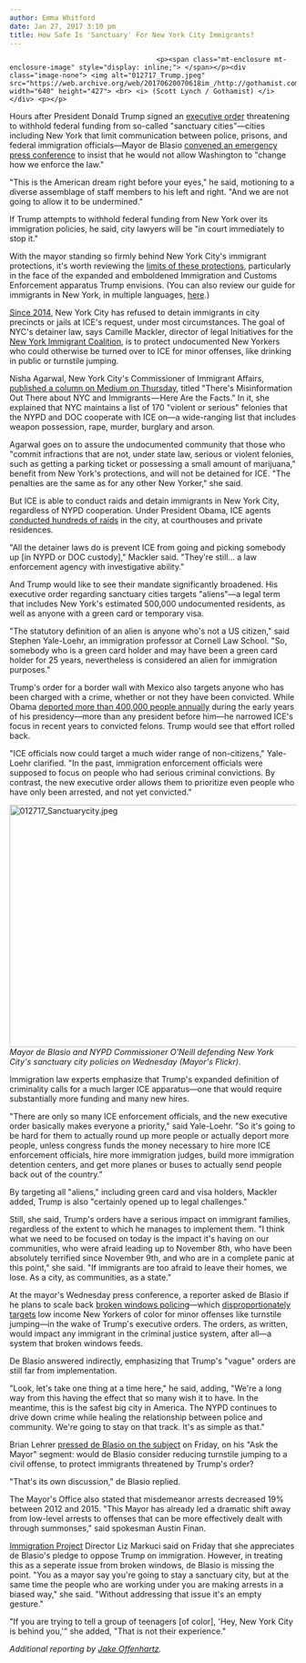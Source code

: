 ```yaml
---
author: Emma Whitford
date: Jan 27, 2017 3:10 pm
title: How Safe Is 'Sanctuary' For New York City Immigrants?
---
```


	
										<p><span class="mt-enclosure mt-enclosure-image" style="display: inline;"> </span></p><div class="image-none"> <img alt="012717_Trump.jpeg" src="https://web.archive.org/web/20170620070618im_/http://gothamist.com/attachments/nyc_ewhitford/012717_Trump.jpeg" width="640" height="427"> <br> <i> (Scott Lynch / Gothamist) </i></div> <p></p>

<p>Hours after President Donald Trump signed an <a href="https://web.archive.org/web/20170620070618/http://gothamist.com/2017/01/25/trump_sanctuary_cities.php">executive order</a> threatening to withhold federal funding from so-called &quot;sanctuary cities&quot;&#x2014;cities including New York that limit communication between police, prisons, and federal immigration officials&#x2014;Mayor de Blasio <a href="https://web.archive.org/web/20170620070618/http://gothamist.com/2017/01/25/de_blasio_trump_immigrants.php">convened an emergency press conference</a> to insist that he would not allow Washington to &quot;change how we enforce the law.&quot; </p>

<p>&quot;This is the American dream right before your eyes,&quot; he said, motioning to a diverse assemblage of staff members to his left and right. &quot;And we are not going to allow it to be undermined.&quot; </p>

<p>If Trump attempts to withhold federal funding from New York over its immigration policies, he said, city lawyers will be &quot;in court immediately to stop it.&quot; </p>

<p>With the mayor standing so firmly behind New York City&apos;s immigrant protections, it&apos;s worth reviewing the <a href="https://web.archive.org/web/20170620070618/http://gothamist.com/2016/11/15/trump_immigration_promises.php">limits of these protections</a>, particularly in the face of the expanded and emboldened Immigration and Customs Enforcement apparatus Trump envisions. (You can also review our guide for immigrants in New York, in multiple languages, <a href="https://web.archive.org/web/20170620070618/http://gothamist.com/2017/01/12/immigrants_know_your_rights.php">here</a>.)  </p>

<p><a href="https://web.archive.org/web/20170620070618/http://www1.nyc.gov/office-of-the-mayor/news/520-14/mayor-bill-de-blasio-signs-law-bills-dramatically-reduce-new-york-city-s-cooperation-with#/0">Since 2014</a>, New York City has refused to detain immigrants in city precincts or jails at ICE&apos;s request, under most circumstances. The goal of NYC&apos;s detainer law, says Camille Mackler, director of legal Initiatives for the <a href="https://web.archive.org/web/20170620070618/http://www.thenyic.org/">New York Immigrant Coalition</a>, is to protect undocumented New Yorkers who could otherwise be turned over to ICE for minor offenses, like drinking in public or turnstile jumping. </p>

<p>Nisha Agarwal, New York City&apos;s Commissioner of Immigrant Affairs, <a href="https://web.archive.org/web/20170620070618/https://medium.com/@NishaAgarwal/theres-misinformation-out-there-about-nyc-and-immigrants-here-are-the-facts-990f679955#.jhr5cq9e3">published a column on Medium on Thursday</a>, titled &quot;There&apos;s Misinformation Out There about NYC and Immigrants&#x200A;&#x2014;&#x200A;Here Are the Facts.&quot; In it, she explained that NYC maintains a list of 170 &quot;violent or serious&quot; felonies that the NYPD and DOC cooperate with ICE on&#x2014;a wide-ranging list that includes weapon possession, rape, murder, burglary and arson. </p>

<p>Agarwal goes on to assure the undocumented community that those who &quot;commit infractions that are not, under state law, serious or violent felonies, such as getting a parking ticket or possessing a small amount of marijuana,&quot; benefit from New York&apos;s protections, and will not be detained for ICE. &quot;The penalties are the same as for any other New Yorker,&quot; she said. </p>

<p>But ICE is able to conduct raids and detain immigrants in New York City, regardless of NYPD cooperation. Under President Obama, ICE agents <a href="https://web.archive.org/web/20170620070618/http://www.vice.com/read/why-are-the-feds-stalking-immigrants-at-courthouses-in-new-york">conducted hundreds of raids</a> in the city, at courthouses and private residences. </p>

<p>&quot;All the detainer laws do is prevent ICE from going and picking somebody up [in NYPD or DOC custody],&quot; Mackler said. &quot;They&apos;re still... a law enforcement agency with investigative ability.&quot; </p>

<p>And Trump would like to see their mandate significantly broadened. His executive order regarding sanctuary cities targets &quot;aliens&quot;&#x2014;a legal term that includes New York&apos;s estimated 500,000 undocumented residents, as well as anyone with a green card or temporary visa. </p>

<p>&quot;The statutory definition of an alien is anyone who&apos;s not a US citizen,&quot; said Stephen Yale-Loehr, an immigration professor at Cornell Law School. &quot;So, somebody who is a green card holder and may have been a green card holder for 25 years, nevertheless is considered an alien for immigration purposes.&quot; </p>

<p>Trump&apos;s order for a border wall with Mexico also targets anyone who has been charged with a crime, whether or not they have been convicted. While Obama <a href="https://web.archive.org/web/20170620070618/http://blogs.reuters.com/data-dive/2015/02/25/tracking-obamas-deportation-numbers/">deported more than 400,000 people annually</a> during the early years of his presidency&#x2014;more than any president before him&#x2014;he narrowed ICE&apos;s focus in recent years to convicted felons. Trump would see that effort rolled back. </p>

<p>&quot;ICE officials now could target a much wider range of non-citizens,&quot; Yale-Loehr clarified. &quot;In the past, immigration enforcement officials were supposed to focus on people who had serious criminal convictions. By contrast, the new executive order allows them to prioritize even people who have only been arrested, and not yet convicted.&quot; </p>

<p><span class="mt-enclosure mt-enclosure-image" style="display: inline;"> </span></p><div class="image-none"> <img alt="012717_Sanctuarycity.jpeg" src="https://web.archive.org/web/20170620070618im_/http://gothamist.com/attachments/nyc_ewhitford/012717_Sanctuarycity.jpeg" width="640" height="426"> <br> <i> Mayor de Blasio and NYPD Commissioner O&apos;Neill defending New York City&apos;s sanctuary city policies on Wednesday (Mayor&apos;s Flickr). </i></div> <p></p>

<p>Immigration law experts emphasize that Trump&apos;s expanded definition of criminality calls for a much larger ICE apparatus&#x2014;one that would require substantially more funding and many new hires. </p>

<p>&quot;There are only so many ICE enforcement officials, and the new executive order basically makes everyone a priority,&quot; said Yale-Loehr. &quot;So it&apos;s going to be hard for them to actually round up more people or actually deport more people, unless congress funds the money necessary to hire more ICE enforcement officials, hire more immigration judges, build more immigration detention centers, and get more planes or buses to actually send people back out of the country.&quot; </p>

<p>By targeting all &quot;aliens,&quot; including green card and visa holders, Mackler added, Trump is also &quot;certainly opened up to legal challenges.&quot; </p>

<p>Still, she said, Trump&apos;s orders have a serious impact on immigrant families, regardless of the extent to which he manages to implement them. &quot;I think what we need to be focused on today is the impact it&apos;s having on our communities, who were afraid leading up to November 8th, who have been absolutely terrified since November 9th, and who are in a complete panic at this point,&quot; she said. &quot;If immigrants are too afraid to leave their homes, we lose. As a city, as communities, as a state.&quot; </p>

<p>At the mayor&apos;s Wednesday press conference, a reporter asked de Blasio if he plans to scale back <a href="https://web.archive.org/web/20170620070618/http://gothamist.com/2016/06/22/broken_windows_stats.php">broken windows policing</a>&#x2014;which <a href="https://web.archive.org/web/20170620070618/http://gothamist.com/2016/08/01/broken_windows_still_racist.php">disproportionately targets</a> low income New Yorkers of color for minor offenses like turnstile jumping&#x2014;in the wake of Trump&apos;s executive orders. The orders, as written, would impact any immigrant in the criminal justice system, after all&#x2014;a system that broken windows feeds. </p>

<p>De Blasio answered indirectly, emphasizing that Trump&apos;s &quot;vague&quot; orders are still far from implementation. </p>

<p>&quot;Look, let&apos;s take one thing at a time here,&quot; he said, adding, &quot;We&apos;re a long way from this having the effect that so many wish it to have. In the meantime, this is the safest big city in America. The NYPD continues to drive down crime while healing the relationship between police and community. We&apos;re going to stay on that track. It&apos;s as simple as that.&quot;   </p>

<p>Brian Lehrer <a href="https://web.archive.org/web/20170620070618/http://www.wnyc.org/story/askthemayor-staten-island-edition/">pressed de Blasio on the subject</a> on Friday, on his &quot;Ask the Mayor&quot; segment: would de Blasio consider reducing turnstile jumping to a civil offense, to protect immigrants threatened by Trump&apos;s order? </p>

<p>&quot;That&apos;s its own discussion,&quot; de Blasio replied. </p>

<p>The Mayor&apos;s Office also stated that misdemeanor arrests decreased 19% between 2012 and 2015. &quot;This Mayor has already led a dramatic shift away from low-level arrests to offenses that can be more effectively dealt with through summonses,&quot; said spokesman Austin Finan. </p>

<p><a href="https://web.archive.org/web/20170620070618/http://www.volsprobono.org/projects/immigration-project">Immigration Project</a> Director Liz Markuci said on Friday that she appreciates de Blasio&apos;s pledge to oppose Trump on immigration. However, in treating this as a seperate issue from broken windows, de Blasio is missing the point. &quot;You as a mayor say you&apos;re going to stay a sanctuary city, but at the same time the people who are working under you are making arrests in a biased way,&quot; she said. &quot;Without addressing that issue it&apos;s an empty gesture.&quot; </p>

<p>&quot;If you are trying to tell a group of teenagers [of color], &apos;Hey, New York City is behind you,&apos;&quot; she added, &quot;That is not their experience.&quot; </p>

<p><em>Additional reporting by <a href="https://web.archive.org/web/20170620070618/http://gothamist.com/author/Jake%20Offenhartz">Jake Offenhartz</a>.</em></p>					
										
									
				